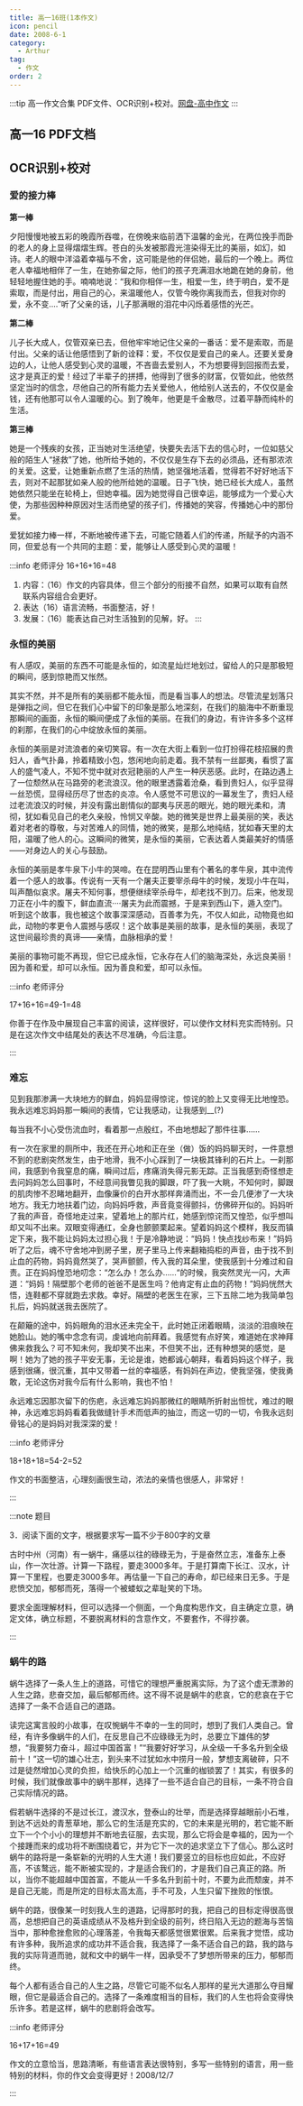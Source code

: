 ```yaml
---
title: 高一16班(1本作文)
icon: pencil
date: 2008-6-1
category:
  - Arthur
tag:
  - 作文
order: 2
---
```

:::tip 高一作文合集
PDF文件、OCR识别+校对。[网盘-高中作文](https://pan.4a1801.life/Onedrive-4A1801/%E6%88%91%E7%9A%84%E6%96%87%E6%A1%A3/%E5%86%AF%E6%80%9D%E8%BF%9C%E6%96%87%E9%9B%86/2.%E9%AB%98%E4%B8%AD)
:::

## 高一16 PDF文档

<PDF url="/assets/pdf/03.pdf" />

## OCR识别+校对

### 爱的接力棒

**第一棒**

夕阳慢慢地被五彩的晚霞所吞噬，在傍晚来临前洒下温馨的金光，在两位挽手而卧的老人的身上显得熠熠生辉。苍白的头发被那霞光渲染得无比的美丽，如幻，如诗。老人的眼中洋溢着幸福与不舍，这可能是他的伴侣她，最后的一个晚上。两位老人幸福地相伴了一生，在她弥留之际，他们的孩子充满泪水地跪在她的身前，他轻轻地握住她的手。喃喃地说：“我和你相伴一生，相爱一生，终于明白，爱不是索取，而是付出，用自己的心，来温暖他人，仅管今晚你离我而去，但我对你的爱，永不变....”听了父亲的话，儿子那满眼的泪花中闪烁着感悟的光芒。

**第二棒**

儿子长大成人，仅管双亲已去，但他牢牢地记住父亲的一番话：爱不是索取，而是付出。父亲的话让他感悟到了新的诠释：爱，不仅仅是爱自己的亲人。还要关爱身边的人，让他人感受到心灵的温暖，不吝啬去爱别人，不为想要得到回报而去爱，这才是真正的爱！经过了半辈子的拼搏，他得到了很多的财富，仅管如此，他依然坚定当时的信念，尽他自己的所有能力去关爱他人，他给别人送去的，不仅仅是金钱，还有他那可以令人温暖的心。到了晚年，他更是千金散尽，过着平静而纯朴的生活。

**第三棒**

她是一个残疾的女孩，正当她对生活绝望，快要失去活下去的信心时，一位如慈父般的陌生人“拯救”了她，他所给予她的，不仅仅是生存下去的必须品，还有那浓浓的关爱。这爱，让她重新点燃了生活的热情，她坚强地活着，觉得若不好好地活下去，则对不起那犹如亲人般的他所给她的温暖。日子飞快，她已经长大成人，虽然她依然只能坐在轮椅上，但她幸福。因为她觉得自己很幸运，能够成为一个爱心大使，为那些因种种原因对生活而绝望的孩子们，传播她的笑容，传播她心中的那份爱。

爱犹如接力棒一样，不断地被传递下去，可能它随着人们的传递，所赋予的内涵不同，但爱总有一个共同的主题：爱，能够让人感受到心灵的温暖！

:::info 老师评分
16+16+16=48

1. 内容：（16）作文的内容具体，但三个部分的衔接不自然，如果可以取有自然联系内容组合会更好。
2. 表达（16）语言流畅，书面整洁，好！
3. 发展：（16）能表达自己对生活独到的见解，好。
   :::

### 永恒的美丽

有人感叹，美丽的东西不可能是永恒的，如流星灿烂地划过，留给人的只是那极短的瞬间，感到惊艳而又怅然。

其实不然，并不是所有的美丽都不能永恒，而是看当事人的想法。尽管流星划落只是弹指之间，但它在我们心中留下的印象是那么地深刻，在我们的脑海中不断重现那瞬间的画面，永恒的瞬间便成了永恒的美丽。在我们的身边，有许许多多个这样的刹那，在我们的心中绽放永恒的美丽。

永恒的美丽是对流浪者的亲切笑容。有一次在大街上看到一位打扮得花枝招展的贵妇人，香气扑鼻，拎着精致小包，悠闲地向前走着。我不禁有一丝鄙夷，看惯了富人的盛气凌人，不知不觉中就对衣冠艳丽的人产生一种厌恶感。此时，在路边遇上了一位颓然从在马路旁的老流浪汉。他的眼里透露着沧桑，看到贵妇人，似乎显得一丝恐慌，显得经历尽了世态的炎凉。令人感觉不可思议的一幕发生了，贵妇人经过老流浪汉的时候，并没有露出剧情似的鄙夷与厌恶的眼光，她的眼光柔和，清彻，犹如看见自己的老久亲般，怜悯又辛酸。她的微笑是世界上最美丽的笑，表达着对老者的尊敬，与对苦难人的同情，她的微笑，是那么地纯结，犹如春天里的太阳，温暖了他人的心。这瞬间的微笑，是永恒的美丽，它表达着人类最美好的情感——对身边人的关心与鼓励。

永恒的美丽是孝牛泉下小牛的哭啼。在在昆明西山里有个著名的孝牛泉，其中流传着一个感人的故事。传说有一天有一个屠夫正要宰杀母牛的时候，发现小牛在叫，叫声酷似哀求。屠夫不知何事，想便继续宰杀母牛，却老找不到刀。后来，他发现刀正在小牛的腹下，鲜血直流····屠夫为此而震撼，于是来到西山下，遁入空门。听到这个故事，我也被这个故事深深感动，百善孝为先，不仅人如此，动物竟也如此，动物的孝更令人震撼与感叹！这个故事是美丽的故事，是永恒的美丽，表现了这世间最珍贵的真谛——亲情，血脉相承的爱！

美丽的事物可能不再现，但它已成永恒，它永存在人们的脑海深处，永远良美丽！因为善和爱，却可以永恒。因为善良和爱，却可以永恒。

:::info 老师评分

17+16+16=49-1=48

你善于在作及中展现自己丰富的阅读，这样很好，可以使作文材料充实而特别。只是在这次作文中结尾处的表达不尽准确，今后注意。

:::

### 难忘

见到我那渗满一大块地方的鲜血，妈妈显得惊诧，惊诧的脸上又变得无比地惶恐。我永远难忘妈妈那一瞬间的表情，它让我感动，让我感到__(?)

每当我不小心受伤流血时，看着那一点殷红，不由地想起了那件往事……

有一次在家里的厕所中，我还在开心地和正在坐（做）饭的妈妈聊天时，一件意想不到的悲剧突然发生，由于地滑，我不小心踩到了一块极其锋利的石片上。一刹那间，我感到令我窒息的痛，瞬间过后，疼痛消失得元影无踪。正当我感到奇怪想走去问妈妈怎么回事时，不经意间我瞥见我的脚跟，吓了我一大眺，不知何时，脚跟的肌肉惨不忍睹地翻开，血像廉价的白开水那样奔涌而出，不一会几便渗了一大块地方。我无力地扶着门边，向妈妈呼救，声音竟变得颤抖，仿佛碎开似的。妈妈听了我的声音，奇怪地走过来，望着地上的那片红，她感到惊诧而又惶恐，似乎想叫却又叫不出来。双眼变得通红，全身也颤颤栗起来。望着妈妈这个模样，我反而镇定下来，我不能让妈妈太过担心我！于是冷静地说：“妈妈！快点找纱布来！”妈妈听了之后，魂不守舍地冲到房子里，房子里马上传来翻箱捣柜的声音，由于找不到止血的药物，妈妈竟然哭了，哭声颤颤，传入我的耳朵里，使我感到十分难过和自责。正在妈妈惶恐地叨念：“怎么办！怎么办……“的时候，我突然灵光一闪，大声道：“妈妈！隔壁那个老师的爸爸不是医生吗？他肯定有止血的药物！”妈妈恍然大悟，连鞋都不穿就跑去求救。幸好。隔壁的老医生在家，三下五除二地为我简单包扎后，妈妈就送我去医院了。

在颠簸的途中，妈妈眼角的泪水还未完全干，此时她正闭着眼睛，淡淡的泪痕映在她脸山。她的嘴中念念有词，虔诚地向前拜着。我感觉有点好笑，难道她在求神拜佛来救我么？可不知未何，我却笑不出来，不但笑不出，还有种想哭的感觉，是啊！她为了她的孩子平安无事，无论是谁，她都诚心朝拜，看着妈妈这个样子，我感到很痛，很沉重，其中又带着一丝的幸福感，有妈妈在声边，使我坚强，使我勇敢，无论这伤对我今后有什么影响，我也不怕！

永远难忘因那次留下的伤疤，永远难忘妈妈那微红的眼睛所折射出怛忧，难过的眼神，永远难忘妈妈看着我做缝针手术而低声的抽泣，而这一切的一切，令我永远刻骨铭心的是妈妈对我深深的爱！

:::info 老师评分

18+18+18=54-2=52

作文的书面整洁，心理刻画很生动，浓法的亲情也很感人，非常好！

:::

:::note 题目

3．阅读下面的文字，根据要求写一篇不少于800字的文章

古时中州（河南）有一蜗牛，痛感以往的碌碌无为，于是奋然立志，准备东上泰山，作一次壮游。计算一下路程，要走3000多年。于是打算南下长江、汉水，计算一下里程，也要走3000多年。再估量一下自己的寿命，却已经来日无多。于是悲愤交加，郁郁而死，落得一个被蝼蚁之辈耻笑的下场。

要求全面理解材料，但可以选择一个侧面，一个角度构思作文，自主确定立意，确定文体，确立标题，不要脱离材料的含意作文，不要套作，不得抄袭。

:::

### 蜗牛的路

蜗牛选择了一条人生上的道路，可惜它的理想严重脱离实际，为了这个虚无漂渺的人生之路，悲奋交加，最后郁郁而终。这不得不说是蜗牛的悲哀，它的悲哀在于它选择了一条不合适自己的道路。

读完这寓言般的小故事，在叹惋蜗牛不幸的一生的同时，想到了我们人类自己。曾经，有许多像蜗牛的人们，在反思自己不应碌碌无为时，总要立下雄伟的梦想，“我要努力奋斗，超过中国首富！”“我要好好学习，从全级一千多名升到全级前十！”这一切的雄心壮志，到头来不过犹如水中捞月一般，梦想支离破碎，只不过是徒然增加心灵的负担，给快乐的心加上一个沉重的枷锁罢了！其实，有很多的时候，我们就像故事中的蜗牛那样，选择了一些不适合自己的目标，一条不符合自己实际情况的路。

假若蜗牛选择的不是过长江，渡汉水，登泰山的壮举，而是选择穿越眼前小石堆，到达不远处的青葱草地，那么它的生活是充实的，它的未来是光明的，若它能不断立下一个个小小的理想并不断地去征服，去实现，那么它将会是幸福的，因为一个个接踵而来的成功将不断围绕着它，并为它下一次的追求坚立下了信心。那么这时蜗牛的路将是一条崭新的光明的人生大道！我们要竖立的目标也应如此，不应好高，不该鹜远，能不断被实现的，才是适合我们的，才是我们自己真正的路。所以，当你不能超越中国首富，不能从一千多名升到前十时，不要为此而颓废，并不是自己无能，而是所定的目标太高太高，手不可及，人生只留下挫败的怅恨。

蜗牛的路，很像某一时刻我人生的道路，记得那时的我，把自己的目标定得很高很高，总想把自己的英语成绩从不及格升到全级的前列，终日陷入无边的题海与苦恼当中，那种愈挫愈败的心理落差，令我每天都感觉很累很累。后来我才觉悟，成功有许多种，我所追求的成功并不适合我，我选择了一条不适合自己的路，我的路与我的实际背道而驰，就和文中的蜗牛一样，因承受不了梦想所带来的压力，郁郁而终。

每个人都有适合自己的人生之路，尽管它可能不似名人那样的星光大道那么夺目耀眼，但它是最适合自己的。选择了一条难度相当的目标，我们的人生也将会变得快乐许多。若是这样，蜗牛的悲剧将会改写。

:::info 老师评分

16+17+16=49

作文的立意恰当，思路清晰，有些语言表达很特别，多写一些特别的语言，用一些特别的材料，你的作文会变得更好！2008/12/7

:::
